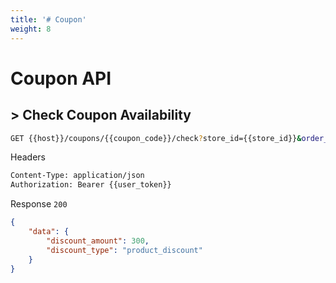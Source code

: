 ```yaml
---
title: '# Coupon'
weight: 8
---
```


# Coupon API

## > Check Coupon Availability
```bash
GET {{host}}/coupons/{{coupon_code}}/check?store_id={{store_id}}&order_amount={{order_amount}}&shipping_cost={{shipping_charge}}
```

Headers
```bash
Content-Type: application/json
Authorization: Bearer {{user_token}}
```

Response `200`
```json
{
    "data": {
        "discount_amount": 300,
        "discount_type": "product_discount"
    }
}
```
